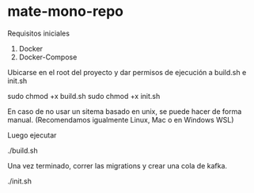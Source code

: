 # mate-mono-repo

Requisitos iniciales

1) Docker
2) Docker-Compose

Ubicarse en el root del proyecto y dar permisos de ejecución a build.sh e init.sh

sudo chmod +x build.sh
sudo chmod +x init.sh

En caso de no usar un sitema basado en unix, se puede hacer de forma manual. (Recomendamos igualmente Linux, Mac o en Windows WSL)

Luego ejecutar 

./build.sh

Una vez terminado, correr las migrations y crear una
cola de kafka.

./init.sh

